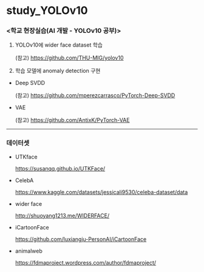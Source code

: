 # study_YOLOv10
### <학교 현장실습(AI 개발 - YOLOv10 공부)>

1. YOLOv10에 wider face dataset 학습

   (참고) https://github.com/THU-MIG/yolov10


2. 학습 모델에 anomaly detection 구현
- Deep SVDD

  (참고) https://github.com/mperezcarrasco/PyTorch-Deep-SVDD
- VAE

  (참고) https://github.com/AntixK/PyTorch-VAE


-----


### 데이터셋

- UTKface

  https://susanqq.github.io/UTKFace/

- CelebA

  https://www.kaggle.com/datasets/jessicali9530/celeba-dataset/data

- wider face

  http://shuoyang1213.me/WIDERFACE/

- iCartoonFace

  https://github.com/luxiangju-PersonAI/iCartoonFace

- animalweb

  https://fdmaproject.wordpress.com/author/fdmaproject/
